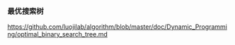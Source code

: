 ### 最优搜索树

https://github.com/luojilab/algorithm/blob/master/doc/Dynamic_Programming/optimal_binary_search_tree.md